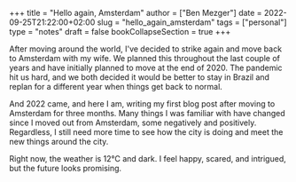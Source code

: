 +++
title = "Hello again, Amsterdam"
author = ["Ben Mezger"]
date = 2022-09-25T21:22:00+02:00
slug = "hello_again_amsterdam"
tags = ["personal"]
type = "notes"
draft = false
bookCollapseSection = true
+++

After moving around the world, I've decided to strike again and move back to
Amsterdam with my wife. We planned this throughout the last couple of years and
have initially planned to move at the end of 2020. The pandemic hit us hard, and
we both decided it would be better to stay in Brazil and replan for a different
year when things get back to normal.

And 2022 came, and here I am, writing my first blog post after moving to
Amsterdam for three months. Many things I was familiar with have changed since I
moved out from Amsterdam, some negatively and positively. Regardless, I still
need more time to see how the city is doing and meet the new things around the
city.

Right now, the weather is 12°C and dark. I feel happy, scared, and intrigued,
but the future looks promising.
